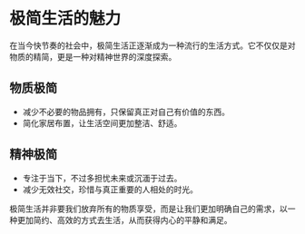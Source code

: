# 极简生活的魅力

在当今快节奏的社会中，极简生活正逐渐成为一种流行的生活方式。它不仅仅是对物质的精简，更是一种对精神世界的深度探索。

## 物质极简
- 减少不必要的物品拥有，只保留真正对自己有价值的东西。
- 简化家居布置，让生活空间更加整洁、舒适。

## 精神极简
- 专注于当下，不过多担忧未来或沉湎于过去。
- 减少无效社交，珍惜与真正重要的人相处的时光。

极简生活并非要我们放弃所有的物质享受，而是让我们更加明确自己的需求，以一种更加简约、高效的方式去生活，从而获得内心的平静和满足。